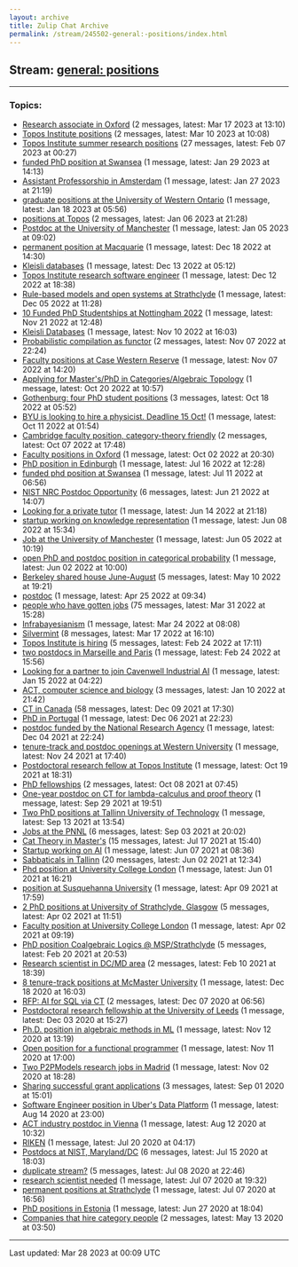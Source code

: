 ```yaml
---
layout: archive
title: Zulip Chat Archive
permalink: /stream/245502-general:-positions/index.html
---
```


## Stream: [general: positions](https://mattecapu.github.io/ct-zulip-archive/stream/245502-general:-positions/index.html)
---

### Topics:

* [Research associate in Oxford](topic/topic_Research.20associate.20in.20Oxford.html) (2 messages, latest: Mar 17 2023 at 13:10)
* [Topos Institute positions](topic/topic_Topos.20Institute.20positions.html) (2 messages, latest: Mar 10 2023 at 10:08)
* [Topos Institute summer research positions](topic/topic_Topos.20Institute.20summer.20research.20positions.html) (27 messages, latest: Feb 07 2023 at 00:27)
* [funded PhD position at Swansea](topic/topic_funded.20PhD.20position.20at.20Swansea.html) (1 message, latest: Jan 29 2023 at 14:13)
* [Assistant Professorship in Amsterdam](topic/topic_Assistant.20Professorship.20in.20Amsterdam.html) (1 message, latest: Jan 27 2023 at 21:19)
* [graduate positions at the University of Western Ontario](topic/topic_graduate.20positions.20at.20the.20University.20of.20Western.20Ontario.html) (1 message, latest: Jan 18 2023 at 05:56)
* [positions at Topos](topic/topic_positions.20at.20Topos.html) (2 messages, latest: Jan 06 2023 at 21:28)
* [Postdoc at the University of Manchester](topic/topic_Postdoc.20at.20the.20University.20of.20Manchester.html) (1 message, latest: Jan 05 2023 at 09:02)
* [permanent position at Macquarie](topic/topic_permanent.20position.20at.20Macquarie.html) (1 message, latest: Dec 18 2022 at 14:30)
* [Kleisli databases](topic/topic_Kleisli.20databases.html) (1 message, latest: Dec 13 2022 at 05:12)
* [Topos Institute research software engineer](topic/topic_Topos.20Institute.20research.20software.20engineer.html) (1 message, latest: Dec 12 2022 at 18:38)
* [Rule-based models and open systems at Strathclyde](topic/topic_Rule-based.20models.20and.20open.20systems.20at.20Strathclyde.html) (1 message, latest: Dec 05 2022 at 11:28)
* [10 Funded PhD Studentships at Nottingham 2022](topic/topic_10.20Funded.20PhD.20Studentships.20at.20Nottingham.202022.html) (1 message, latest: Nov 21 2022 at 12:48)
* [Kleisli Databases](topic/topic_Kleisli.20Databases.html) (1 message, latest: Nov 10 2022 at 16:03)
* [Probabilistic compilation as functor](topic/topic_Probabilistic.20compilation.20as.20functor.html) (2 messages, latest: Nov 07 2022 at 22:24)
* [Faculty positions at Case Western Reserve](topic/topic_Faculty.20positions.20at.20Case.20Western.20Reserve.html) (1 message, latest: Nov 07 2022 at 14:20)
* [Applying for Master's/PhD in Categories/Algebraic Topology](topic/topic_Applying.20for.20Master's.2FPhD.20in.20Categories.2FAlgebraic.20Topology.html) (1 message, latest: Oct 20 2022 at 10:57)
* [Gothenburg: four PhD student positions](topic/topic_Gothenburg.3A.20four.20PhD.20student.20positions.html) (3 messages, latest: Oct 18 2022 at 05:52)
* [BYU is looking to hire a physicist. Deadline 15 Oct!](topic/topic_BYU.20is.20looking.20to.20hire.20a.20physicist.2E.20Deadline.2015.20Oct!.html) (1 message, latest: Oct 11 2022 at 01:54)
* [Cambridge faculty position, category-theory friendly](topic/topic_Cambridge.20faculty.20position.2C.20category-theory.20friendly.html) (2 messages, latest: Oct 07 2022 at 17:48)
* [Faculty positions in Oxford](topic/topic_Faculty.20positions.20in.20Oxford.html) (1 message, latest: Oct 02 2022 at 20:30)
* [PhD position in Edinburgh](topic/topic_PhD.20position.20in.20Edinburgh.html) (1 message, latest: Jul 16 2022 at 12:28)
* [funded phd position at Swansea](topic/topic_funded.20phd.20position.20at.20Swansea.html) (1 message, latest: Jul 11 2022 at 06:56)
* [NIST NRC Postdoc Opportunity](topic/topic_NIST.20NRC.20Postdoc.20Opportunity.html) (6 messages, latest: Jun 21 2022 at 14:07)
* [Looking for a private tutor](topic/topic_Looking.20for.20a.20private.20tutor.html) (1 message, latest: Jun 14 2022 at 21:18)
* [startup working on knowledge representation](topic/topic_startup.20working.20on.20knowledge.20representation.html) (1 message, latest: Jun 08 2022 at 15:34)
* [Job at the University of Manchester](topic/topic_Job.20at.20the.20University.20of.20Manchester.html) (1 message, latest: Jun 05 2022 at 10:19)
* [open PhD and postdoc position in categorical probability](topic/topic_open.20PhD.20and.20postdoc.20position.20in.20categorical.20probability.html) (1 message, latest: Jun 02 2022 at 10:00)
* [Berkeley shared house June-August](topic/topic_Berkeley.20shared.20house.20June-August.html) (5 messages, latest: May 10 2022 at 19:21)
* [postdoc](topic/topic_postdoc.html) (1 message, latest: Apr 25 2022 at 09:34)
* [people who have gotten jobs](topic/topic_people.20who.20have.20gotten.20jobs.html) (75 messages, latest: Mar 31 2022 at 15:28)
* [Infrabayesianism](topic/topic_Infrabayesianism.html) (1 message, latest: Mar 24 2022 at 08:08)
* [Silvermint](topic/topic_Silvermint.html) (8 messages, latest: Mar 17 2022 at 16:10)
* [Topos Institute is hiring](topic/topic_Topos.20Institute.20is.20hiring.html) (5 messages, latest: Feb 24 2022 at 17:11)
* [two postdocs in Marseille and Paris](topic/topic_two.20postdocs.20in.20Marseille.20and.20Paris.html) (1 message, latest: Feb 24 2022 at 15:56)
* [Looking for a partner to join Cavenwell Industrial AI](topic/topic_Looking.20for.20a.20partner.20to.20join.20Cavenwell.20Industrial.20AI.html) (1 message, latest: Jan 15 2022 at 04:22)
* [ACT, computer science and biology](topic/topic_ACT.2C.20computer.20science.20and.20biology.html) (3 messages, latest: Jan 10 2022 at 21:42)
* [CT in Canada](topic/topic_CT.20in.20Canada.html) (58 messages, latest: Dec 09 2021 at 17:30)
* [PhD in Portugal](topic/topic_PhD.20in.20Portugal.html) (1 message, latest: Dec 06 2021 at 22:23)
* [postdoc funded by the  National Research Agency](topic/topic_postdoc.20funded.20by.20the.20.20National.20Research.20Agency.html) (1 message, latest: Dec 04 2021 at 22:24)
* [tenure-track and postdoc openings at Western University](topic/topic_tenure-track.20and.20postdoc.20openings.20at.20Western.20University.html) (1 message, latest: Nov 24 2021 at 17:40)
* [Postdoctoral research fellow at Topos Institute](topic/topic_Postdoctoral.20research.20fellow.20at.20Topos.20Institute.html) (1 message, latest: Oct 19 2021 at 18:31)
* [PhD fellowships](topic/topic_PhD.20fellowships.html) (2 messages, latest: Oct 08 2021 at 07:45)
* [One-year postdoc on CT for lambda-calculus and proof theory](topic/topic_One-year.20postdoc.20on.20CT.20for.20lambda-calculus.20and.20proof.20theory.html) (1 message, latest: Sep 29 2021 at 19:51)
* [Two PhD positions at Tallinn University of Technology](topic/topic_Two.20PhD.20positions.20at.20Tallinn.20University.20of.20Technology.html) (1 message, latest: Sep 13 2021 at 13:54)
* [Jobs at the PNNL](topic/topic_Jobs.20at.20the.20PNNL.html) (6 messages, latest: Sep 03 2021 at 20:02)
* [Cat Theory in Master's](topic/topic_Cat.20Theory.20in.20Master's.html) (15 messages, latest: Jul 17 2021 at 15:40)
* [Startup working on AI](topic/topic_Startup.20working.20on.20AI.html) (1 message, latest: Jun 07 2021 at 08:36)
* [Sabbaticals in Tallinn](topic/topic_Sabbaticals.20in.20Tallinn.html) (20 messages, latest: Jun 02 2021 at 12:34)
* [Phd position at University College London](topic/topic_Phd.20position.20at.20University.20College.20London.html) (1 message, latest: Jun 01 2021 at 16:21)
* [position at Susquehanna University](topic/topic_position.20at.20Susquehanna.20University.html) (1 message, latest: Apr 09 2021 at 17:59)
* [2 PhD positions at University of Strathclyde, Glasgow](topic/topic_2.20PhD.20positions.20at.20University.20of.20Strathclyde.2C.20Glasgow.html) (5 messages, latest: Apr 02 2021 at 11:51)
* [Faculty position at University College London](topic/topic_Faculty.20position.20at.20University.20College.20London.html) (1 message, latest: Apr 02 2021 at 09:19)
* [PhD position Coalgebraic Logics @ MSP/Strathclyde](topic/topic_PhD.20position.20Coalgebraic.20Logics.20.40.20MSP.2FStrathclyde.html) (5 messages, latest: Feb 20 2021 at 20:53)
* [Research scientist in DC/MD area](topic/topic_Research.20scientist.20in.20DC.2FMD.20area.html) (2 messages, latest: Feb 10 2021 at 18:39)
* [8 tenure-track positions at McMaster University](topic/topic_8.20tenure-track.20positions.20at.20McMaster.20University.html) (1 message, latest: Dec 18 2020 at 16:03)
* [RFP: AI for SQL via CT](topic/topic_RFP.3A.20AI.20for.20SQL.20via.20CT.html) (2 messages, latest: Dec 07 2020 at 06:56)
* [Postdoctoral research fellowship at the University of Leeds](topic/topic_Postdoctoral.20research.20fellowship.20at.20the.20University.20of.20Leeds.html) (1 message, latest: Dec 03 2020 at 15:27)
* [Ph.D. position in algebraic methods in ML](topic/topic_Ph.2ED.2E.20position.20in.20algebraic.20methods.20in.20ML.html) (1 message, latest: Nov 12 2020 at 13:19)
* [Open position for a functional programmer](topic/topic_Open.20position.20for.20a.20functional.20programmer.html) (1 message, latest: Nov 11 2020 at 17:00)
* [Two P2PModels research jobs in Madrid](topic/topic_Two.20P2PModels.20research.20jobs.20in.20Madrid.html) (1 message, latest: Nov 02 2020 at 18:28)
* [Sharing successful grant applications](topic/topic_Sharing.20successful.20grant.20applications.html) (3 messages, latest: Sep 01 2020 at 15:01)
* [Software Engineer position in Uber's Data Platform](topic/topic_Software.20Engineer.20position.20in.20Uber's.20Data.20Platform.html) (1 message, latest: Aug 14 2020 at 23:00)
* [ACT industry postdoc in Vienna](topic/topic_ACT.20industry.20postdoc.20in.20Vienna.html) (1 message, latest: Aug 12 2020 at 10:32)
* [RIKEN](topic/topic_RIKEN.html) (1 message, latest: Jul 20 2020 at 04:17)
* [Postdocs at NIST, Maryland/DC](topic/topic_Postdocs.20at.20NIST.2C.20Maryland.2FDC.html) (6 messages, latest: Jul 15 2020 at 18:03)
* [duplicate stream?](topic/topic_duplicate.20stream.3F.html) (5 messages, latest: Jul 08 2020 at 22:46)
* [research scientist needed](topic/topic_research.20scientist.20needed.html) (1 message, latest: Jul 07 2020 at 19:32)
* [permanent positions at Strathclyde](topic/topic_permanent.20positions.20at.20Strathclyde.html) (1 message, latest: Jul 07 2020 at 16:56)
* [PhD positions in Estonia](topic/topic_PhD.20positions.20in.20Estonia.html) (1 message, latest: Jun 27 2020 at 18:04)
* [Companies that hire category people](topic/topic_Companies.20that.20hire.20category.20people.html) (2 messages, latest: May 13 2020 at 03:50)

<hr><p>Last updated: Mar 28 2023 at 00:09 UTC</p>